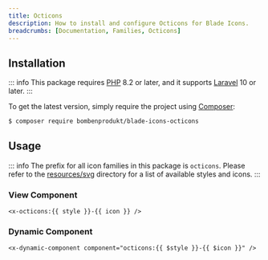 ```yaml
---
title: Octicons
description: How to install and configure Octicons for Blade Icons.
breadcrumbs: [Documentation, Families, Octicons]
---
```


## Installation

::: info
This package requires [PHP](https://www.php.net/) 8.2 or later, and it supports [Laravel](https://laravel.com/) 10 or later.
:::

To get the latest version, simply require the project using [Composer](https://getcomposer.org/):

```bash
$ composer require bombenprodukt/blade-icons-octicons
```

## Usage

::: info
The prefix for all icon families in this package is `octicons`. Please refer to the [resources/svg](https://github.com/BombenProdukt/blade-icons-octicons/tree/main/resources/svg) directory for a list of available styles and icons.
:::

### View Component

```blade
<x-octicons:{{ style }}-{{ icon }} />
```

### Dynamic Component

```blade
<x-dynamic-component component="octicons:{{ $style }}-{{ $icon }}" />
```
